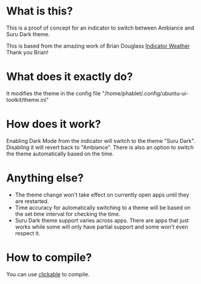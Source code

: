 # What is this?
This is a proof of concept for an indicator to switch between Ambiance and Suru Dark theme.

This is based from the amazing work of Brian Douglass [Indicator Weather](https://gitlab.com/bhdouglass/indicator-weather)
Thank you Brian!

# What does it exactly do?
It modifies the theme in the config file "/home/phablet/.config/ubuntu-ui-toolkit/theme.ini"

# How does it work?
Enabling Dark Mode from the indicator will switch to the theme "Suru Dark". Disabling it will revert back to "Ambiance". There is also an option to switch the theme automatically based on the time.

# Anything else?
- The theme change won't take effect on currently open apps until they are restarted. 
- Time accuracy for automatically switching to a theme will be based on the set time interval for checking the time.
- Suru Dark theme support varies across apps. There are apps that just works while some will only have partial support and some won't even respect it.

# How to compile?
You can use [clickable](https://clickable-ut.dev) to compile.
